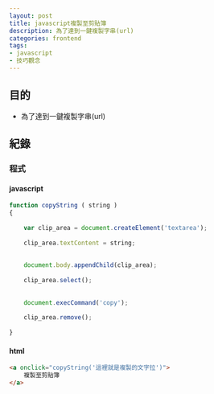 ```yaml
---
layout: post
title: javascript複製至剪貼簿
description: 為了達到一鍵複製字串(url)
categories: frontend
tags:
- javascript
- 技巧觀念
---
```

## 目的 ##

 - 為了達到一鍵複製字串(url)
 <!-- more -->
 
## 紀錄 ##

### 程式 ###

#### javascript ####

```javascript
function copyString ( string )
{
 
    var clip_area = document.createElement('textarea');
 
    clip_area.textContent = string;
 
 
    document.body.appendChild(clip_area);
 
    clip_area.select();
 
 
    document.execCommand('copy');
 
    clip_area.remove();
 
}
``` 

#### html ####

```html
<a onclick="copyString('這裡就是複製的文字拉')"> 
    複製至剪貼簿   
</a>
```
